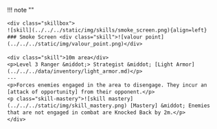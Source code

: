 !!! note ""

    <div class="skillbox">
    ![skill](../../../static/img/skills/smoke_screen.png){align=left}
    ### Smoke Screen <div class="skill">![valour point](../../../static/img/valour_point.png)</div>

    <div class="skill">10m area</div>
    <p>Level 3 Ranger &middot;> Strategist &middot; [Light Armor](../../../data/inventory/light_armor.md)</p>
    ---    
    <p>Forces enemies engaged in the area to disengage. They incur an [attack of opportunity] from their opponent.</p>
    <p class="skill-mastery">![skill mastery](../../../static/img/skill_mastery.png) [Mastery] &middot; Enemies that are not engaged in combat are Knocked Back by 2m.</p> 
    </div>
